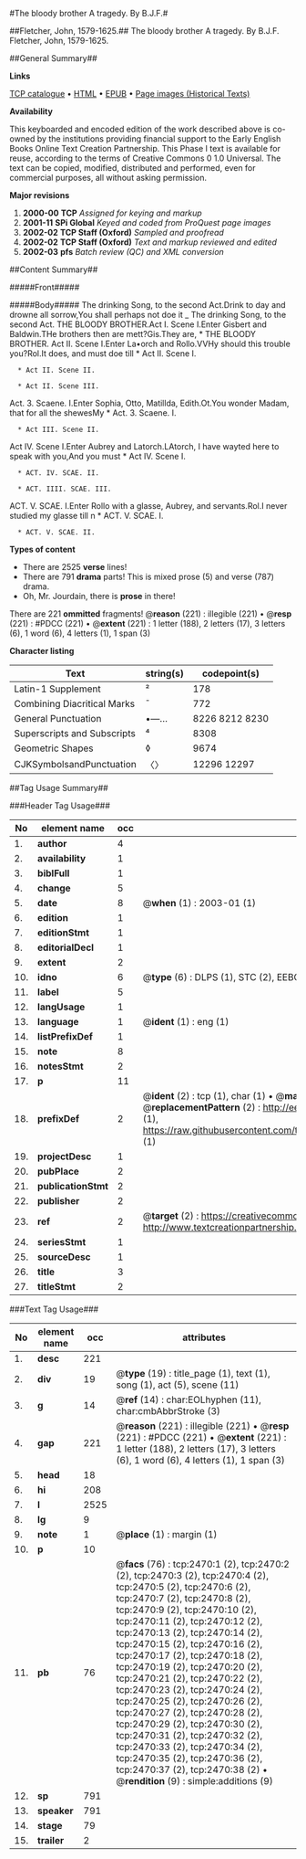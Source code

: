 #The bloody brother A tragedy. By B.J.F.#

##Fletcher, John, 1579-1625.##
The bloody brother A tragedy. By B.J.F.
Fletcher, John, 1579-1625.

##General Summary##

**Links**

[TCP catalogue](http://www.ota.ox.ac.uk/tcp/)  • 
[HTML](http://tei.it.ox.ac.uk/tcp/Texts-HTML/free/A00/A00958.html)  • 
[EPUB](http://tei.it.ox.ac.uk/tcp/Texts-EPUB/free/A00/A00958.epub) • 
[Page images (Historical Texts)](https://data.historicaltexts.jisc.ac.uk/view?pubId=eebo-99838111e&pageId=eebo-99838111e-2470-1)

**Availability**

This keyboarded and encoded edition of the
	       work described above is co-owned by the institutions
	       providing financial support to the Early English Books
	       Online Text Creation Partnership. This Phase I text is
	       available for reuse, according to the terms of Creative
	       Commons 0 1.0 Universal. The text can be copied,
	       modified, distributed and performed, even for
	       commercial purposes, all without asking permission.

**Major revisions**

1. __2000-00__ __TCP__ *Assigned for keying and markup*
1. __2001-11__ __SPi Global__ *Keyed and coded from ProQuest page images*
1. __2002-02__ __TCP Staff (Oxford)__ *Sampled and proofread*
1. __2002-02__ __TCP Staff (Oxford)__ *Text and markup reviewed and edited*
1. __2002-03__ __pfs__ *Batch review (QC) and XML conversion*

##Content Summary##

#####Front#####

#####Body#####
The drinking Song, to the second Act.Drink to day and drowne all sorrow,You shall perhaps not doe it
    _ The drinking Song, to the second Act.
THE BLOODY BROTHER.Act I. Scene I.Enter Gisbert and Baldwin.THe brothers then are mett?Gis.They are,
      * THE BLOODY BROTHER.
Act II. Scene I.Enter La•orch and Rollo.VVHy should this trouble you?Rol.It does, and must doe till 
      * Act II. Scene I.

      * Act II. Scene II.

      * Act II. Scene III.
Act. 3. Scaene. I.Enter Sophia, Otto, Matillda, Edith.Ot.You wonder Madam, that for all the shewesMy
      * Act. 3. Scaene. I.

      * Act III. Scene II.
Act IV. Scene I.Enter Aubrey and Latorch.LAtorch, I have wayted here to speak with you,And you must 
      * Act IV. Scene I.

      * ACT. IV. SCAE. II.

      * ACT. IIII. SCAE. III.
ACT. V. SCAE. I.Enter Rollo with a glasse, Aubrey, and servants.Rol.I never studied my glasse till n
      * ACT. V. SCAE. I.

      * ACT. V. SCAE. II.

**Types of content**

  * There are 2525 **verse** lines!
  * There are 791 **drama** parts! This is mixed prose (5) and verse (787) drama.
  * Oh, Mr. Jourdain, there is **prose** in there!

There are 221 **ommitted** fragments! 
 @__reason__ (221) : illegible (221)  •  @__resp__ (221) : #PDCC (221)  •  @__extent__ (221) : 1 letter (188), 2 letters (17), 3 letters (6), 1 word (6), 4 letters (1), 1 span (3)

**Character listing**


|Text|string(s)|codepoint(s)|
|---|---|---|
|Latin-1 Supplement|²|178|
|Combining             Diacritical Marks|̄|772|
|General Punctuation|•—…|8226 8212 8230|
|Superscripts             and Subscripts|⁴|8308|
|Geometric Shapes|◊|9674|
|CJKSymbolsandPunctuation|〈〉|12296 12297|

##Tag Usage Summary##

###Header Tag Usage###

|No|element name|occ|attributes|
|---|---|---|---|
|1.|__author__|4||
|2.|__availability__|1||
|3.|__biblFull__|1||
|4.|__change__|5||
|5.|__date__|8| @__when__ (1) : 2003-01 (1)|
|6.|__edition__|1||
|7.|__editionStmt__|1||
|8.|__editorialDecl__|1||
|9.|__extent__|2||
|10.|__idno__|6| @__type__ (6) : DLPS (1), STC (2), EEBO-CITATION (1), PROQUEST (1), VID (1)|
|11.|__label__|5||
|12.|__langUsage__|1||
|13.|__language__|1| @__ident__ (1) : eng (1)|
|14.|__listPrefixDef__|1||
|15.|__note__|8||
|16.|__notesStmt__|2||
|17.|__p__|11||
|18.|__prefixDef__|2| @__ident__ (2) : tcp (1), char (1)  •  @__matchPattern__ (2) : ([0-9\-]+):([0-9IVX]+) (1), (.+) (1)  •  @__replacementPattern__ (2) : http://eebo.chadwyck.com/downloadtiff?vid=$1&page=$2 (1), https://raw.githubusercontent.com/textcreationpartnership/Texts/master/tcpchars.xml#$1 (1)|
|19.|__projectDesc__|1||
|20.|__pubPlace__|2||
|21.|__publicationStmt__|2||
|22.|__publisher__|2||
|23.|__ref__|2| @__target__ (2) : https://creativecommons.org/publicdomain/zero/1.0/ (1), http://www.textcreationpartnership.org/docs/. (1)|
|24.|__seriesStmt__|1||
|25.|__sourceDesc__|1||
|26.|__title__|3||
|27.|__titleStmt__|2||


###Text Tag Usage###

|No|element name|occ|attributes|
|---|---|---|---|
|1.|__desc__|221||
|2.|__div__|19| @__type__ (19) : title_page (1), text (1), song (1), act (5), scene (11)|
|3.|__g__|14| @__ref__ (14) : char:EOLhyphen (11), char:cmbAbbrStroke (3)|
|4.|__gap__|221| @__reason__ (221) : illegible (221)  •  @__resp__ (221) : #PDCC (221)  •  @__extent__ (221) : 1 letter (188), 2 letters (17), 3 letters (6), 1 word (6), 4 letters (1), 1 span (3)|
|5.|__head__|18||
|6.|__hi__|208||
|7.|__l__|2525||
|8.|__lg__|9||
|9.|__note__|1| @__place__ (1) : margin (1)|
|10.|__p__|10||
|11.|__pb__|76| @__facs__ (76) : tcp:2470:1 (2), tcp:2470:2 (2), tcp:2470:3 (2), tcp:2470:4 (2), tcp:2470:5 (2), tcp:2470:6 (2), tcp:2470:7 (2), tcp:2470:8 (2), tcp:2470:9 (2), tcp:2470:10 (2), tcp:2470:11 (2), tcp:2470:12 (2), tcp:2470:13 (2), tcp:2470:14 (2), tcp:2470:15 (2), tcp:2470:16 (2), tcp:2470:17 (2), tcp:2470:18 (2), tcp:2470:19 (2), tcp:2470:20 (2), tcp:2470:21 (2), tcp:2470:22 (2), tcp:2470:23 (2), tcp:2470:24 (2), tcp:2470:25 (2), tcp:2470:26 (2), tcp:2470:27 (2), tcp:2470:28 (2), tcp:2470:29 (2), tcp:2470:30 (2), tcp:2470:31 (2), tcp:2470:32 (2), tcp:2470:33 (2), tcp:2470:34 (2), tcp:2470:35 (2), tcp:2470:36 (2), tcp:2470:37 (2), tcp:2470:38 (2)  •  @__rendition__ (9) : simple:additions (9)|
|12.|__sp__|791||
|13.|__speaker__|791||
|14.|__stage__|79||
|15.|__trailer__|2||
